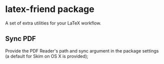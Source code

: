 # latex-friend package

A set of extra utilities for your LaTeX workflow.

## Sync PDF

Provide the PDF Reader's path and sync argument in the package settings (a default for Skim on OS X is provided);
